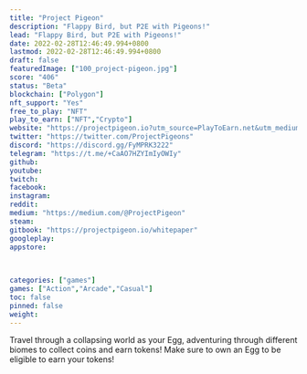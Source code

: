 ```yaml
---
title: "Project Pigeon"
description: "Flappy Bird, but P2E with Pigeons!"
lead: "Flappy Bird, but P2E with Pigeons!"
date: 2022-02-28T12:46:49.994+0800
lastmod: 2022-02-28T12:46:49.994+0800
draft: false
featuredImage: ["100_project-pigeon.jpg"]
score: "406"
status: "Beta"
blockchain: ["Polygon"]
nft_support: "Yes"
free_to_play: "NFT"
play_to_earn: ["NFT","Crypto"]
website: "https://projectpigeon.io?utm_source=PlayToEarn.net&utm_medium=organic&utm_campaign=gamepage"
twitter: "https://twitter.com/ProjectPigeons"
discord: "https://discord.gg/FyMPRK3222"
telegram: "https://t.me/+CaAO7HZYImIyOWIy"
github: 
youtube: 
twitch: 
facebook: 
instagram: 
reddit: 
medium: "https://medium.com/@ProjectPigeon"
steam: 
gitbook: "https://projectpigeon.io/whitepaper"
googleplay: 
appstore: 

  
    
categories: ["games"]
games: ["Action","Arcade","Casual"]
toc: false
pinned: false
weight: 
---
```

Travel through a collapsing world as your Egg, adventuring through different biomes to collect coins and earn tokens! Make sure to own an Egg to be eligible to earn your tokens!